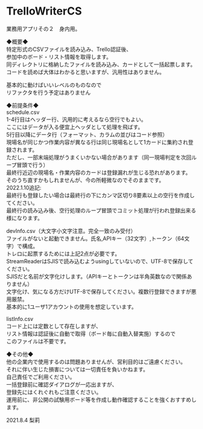 # TrelloWriterCS 
業務用アプリその２　身内用。  

◆概要◆  
特定形式のCSVファイルを読み込み、Trello認証後、  
参加中のボード・リスト情報を取得します。  
同ディレクトリに格納したファイルを読み込み、カードとして一括起票します。  
コードを読めば大体はわかると思いますが、汎用性はありません。  
  
基本的に動けばいいレベルのものなので  
リファクタを行う予定はありません  
  
  
◆前提条件◆  
schedule.csv  
1-4行目はヘッダー行、汎用的に考えるなら空行でもよい。  
ここにはデータが入る便宜上ヘッダとして処理を飛ばす。   
5行目以降にデータ行（フォーマット、カラムの並びはコード参照）  
現場名が同じかつ作業内容が異なる行は同じ現場名として1カードに集約され登録されます。  
ただし、一部末端処理がうまくいかない場合があります（同一現場判定を次回ループ冒頭で行う）  
最終行近辺の現場名・作業内容のカードは登録漏れが生じる恐れがあります。  
そのうち直すかもしれませんが、今の所軽微なのでそのままです。  
2022.1.10追記:  
最終行も登録したい場合は最終行の下にカンマ区切り8要素以上の空行を作成してください。  
最終行の読み込み後、空行処理のループ冒頭でコミット処理が行われ登録出来る様になります。  
  
devInfo.csv（大文字小文字注意。完全一致のみ受付）  
ファイルがないと起動できません。氏名,APIキー（32文字）,トークン（64文字）で構成。  
トレロに起票するためには上記2点が必要です。  
StreamReaderはSJISで読み込むようusingしていないので、UTF-8で保存してください。  
SJISだと名前が文字化けします。（APIキーとトークンは半角英数なので関係ありません）  
文字化け、気になる方だけUTF-8で保存してください。複数行登録できますが悪用厳禁。  
基本的に1ユーザ1アカウントの使用を想定しています。  
  
listInfo.csv  
コード上には定数として存在しますが、  
リスト情報は認証後に自動で取得（ボード毎に自動入替実施）するので  
このファイルは不要です。  
  
◆その他◆  
他の企業内で使用するのは問題ありませんが、営利目的はご遠慮ください。  
それに伴い生じた損害については一切責任を負いかねます。  
自己責任でご利用ください。  
一括登録前に確認ダイアログが一応出ますが、  
登録先にはくれぐれもご注意ください。  
運用前に、非公開の試験用ボード等を作成し動作確認することを強くおすすめします。  
  
2021.8.4 梨莉 
  
